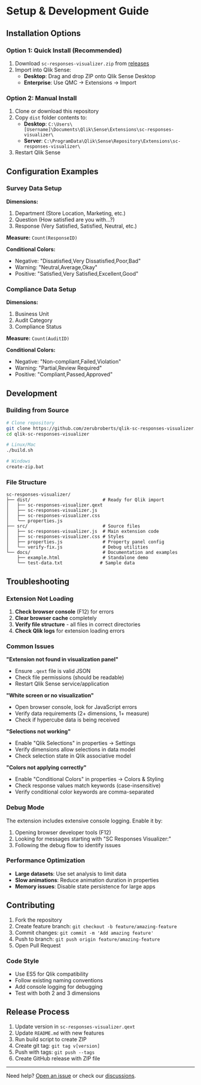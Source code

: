 # Setup & Development Guide

## Installation Options

### Option 1: Quick Install (Recommended)
1. Download `sc-responses-visualizer.zip` from [releases](https://github.com/zerubroberts/qlik-sc-responses-visualizer/releases)
2. Import into Qlik Sense:
   - **Desktop**: Drag and drop ZIP onto Qlik Sense Desktop
   - **Enterprise**: Use QMC → Extensions → Import

### Option 2: Manual Install
1. Clone or download this repository
2. Copy `dist` folder contents to:
   - **Desktop**: `C:\Users\[Username]\Documents\Qlik\Sense\Extensions\sc-responses-visualizer\`
   - **Server**: `C:\ProgramData\Qlik\Sense\Repository\Extensions\sc-responses-visualizer\`
3. Restart Qlik Sense

## Configuration Examples

### Survey Data Setup
**Dimensions:**
1. Department (Store Location, Marketing, etc.)
2. Question (How satisfied are you with...?)
3. Response (Very Satisfied, Satisfied, Neutral, etc.)

**Measure:** `Count(ResponseID)`

**Conditional Colors:**
- Negative: "Dissatisfied,Very Dissatisfied,Poor,Bad"
- Warning: "Neutral,Average,Okay"
- Positive: "Satisfied,Very Satisfied,Excellent,Good"

### Compliance Data Setup
**Dimensions:**
1. Business Unit
2. Audit Category
3. Compliance Status

**Measure:** `Count(AuditID)`

**Conditional Colors:**
- Negative: "Non-compliant,Failed,Violation"
- Warning: "Partial,Review Required"
- Positive: "Compliant,Passed,Approved"

## Development

### Building from Source
```bash
# Clone repository
git clone https://github.com/zerubroberts/qlik-sc-responses-visualizer.git
cd qlik-sc-responses-visualizer

# Linux/Mac
./build.sh

# Windows
create-zip.bat
```

### File Structure
```
sc-responses-visualizer/
├── dist/                           # Ready for Qlik import
│   ├── sc-responses-visualizer.qext
│   ├── sc-responses-visualizer.js
│   ├── sc-responses-visualizer.css
│   └── properties.js
├── src/                            # Source files
│   ├── sc-responses-visualizer.js  # Main extension code
│   ├── sc-responses-visualizer.css # Styles
│   ├── properties.js               # Property panel config
│   └── verify-fix.js               # Debug utilities
└── docs/                           # Documentation and examples
    ├── example.html                # Standalone demo
    └── test-data.txt              # Sample data
```

## Troubleshooting

### Extension Not Loading
1. **Check browser console** (F12) for errors
2. **Clear browser cache** completely
3. **Verify file structure** - all files in correct directories
4. **Check Qlik logs** for extension loading errors

### Common Issues

**"Extension not found in visualization panel"**
- Ensure `.qext` file is valid JSON
- Check file permissions (should be readable)
- Restart Qlik Sense service/application

**"White screen or no visualization"**
- Open browser console, look for JavaScript errors
- Verify data requirements (2+ dimensions, 1+ measure)
- Check if hypercube data is being received

**"Selections not working"**
- Enable "Qlik Selections" in properties → Settings
- Verify dimensions allow selections in data model
- Check selection state in Qlik associative model

**"Colors not applying correctly"**
- Enable "Conditional Colors" in properties → Colors & Styling
- Check response values match keywords (case-insensitive)
- Verify conditional color keywords are comma-separated

### Debug Mode
The extension includes extensive console logging. Enable it by:
1. Opening browser developer tools (F12)
2. Looking for messages starting with "SC Responses Visualizer:"
3. Following the debug flow to identify issues

### Performance Optimization
- **Large datasets**: Use set analysis to limit data
- **Slow animations**: Reduce animation duration in properties
- **Memory issues**: Disable state persistence for large apps

## Contributing

1. Fork the repository
2. Create feature branch: `git checkout -b feature/amazing-feature`
3. Commit changes: `git commit -m 'Add amazing feature'`
4. Push to branch: `git push origin feature/amazing-feature`
5. Open Pull Request

### Code Style
- Use ES5 for Qlik compatibility
- Follow existing naming conventions
- Add console logging for debugging
- Test with both 2 and 3 dimensions

## Release Process

1. Update version in `sc-responses-visualizer.qext`
2. Update `README.md` with new features
3. Run build script to create ZIP
4. Create git tag: `git tag v[version]`
5. Push with tags: `git push --tags`
6. Create GitHub release with ZIP file

---

Need help? [Open an issue](https://github.com/zerubroberts/qlik-sc-responses-visualizer/issues) or check our [discussions](https://github.com/zerubroberts/qlik-sc-responses-visualizer/discussions).